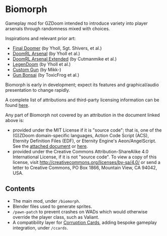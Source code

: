 # Biomorph

Gameplay mod for GZDoom intended to introduce variety into player arsenals through randomness mixed with choices.

Inspirations and relevant prior art:
- [Final Doomer](https://forum.zdoom.org/viewtopic.php?t=55061) (by Yholl, Sgt. Shivers, et al.)
- [DoomRL Arsenal](https://forum.zdoom.org/viewtopic.php?f=43&t=37044) (by Yholl et al.)
- [DoomRL Arsenal Extended](https://forum.zdoom.org/viewtopic.php?t=70549) (by Cutmanmike et al.)
- [LegenDoom](https://forum.zdoom.org/viewtopic.php?t=51035) (by Yholl et al.)
- [Custom Gun](https://forum.zdoom.org/viewtopic.php?f=43&t=54303) (by Mikk-)
- [Gun Bonsai](https://forum.zdoom.org/viewtopic.php?t=76080) (by ToxicFrog et al.)

Biomorph is early in development; expect its features and graphical/audio presentation to change rapidly.

A complete list of attributions and third-party licensing information can be found [here](/ATTRIB.md).

Any part of Biomorph not covered by an attribution in the document linked above is:
- provided under the MIT License if it is "source code"; that is, one of the (G)ZDoom domain-specific languages, Action Code Script (ACS), Eternity Definition Files (EDF), or Eternity Engine's Aeon/AngelScript. See the [attached document](/LICENSE) or [here](https://choosealicense.com/licenses/mit/).
- provided under the Creative Commons Attribution-ShareAlike 4.0 International License, if it is not "source code". To view a copy of this license, visit http://creativecommons.org/licenses/by-sa/4.0/ or send a letter to Creative Commons, PO Box 1866, Mountain View, CA 94042, USA.

## Contents

- The main mod, under `/biomorph`.
- Blender files used to generate sprites.
- `/pawn-patch` to prevent crashes on WADs which would otherwise override the player class, such as Valiant.
- A compatibility layer for [Corruption Cards](https://forum.zdoom.org/viewtopic.php?f=43&t=67939), adding bespoke gameplay integration, under `/ccards`.
